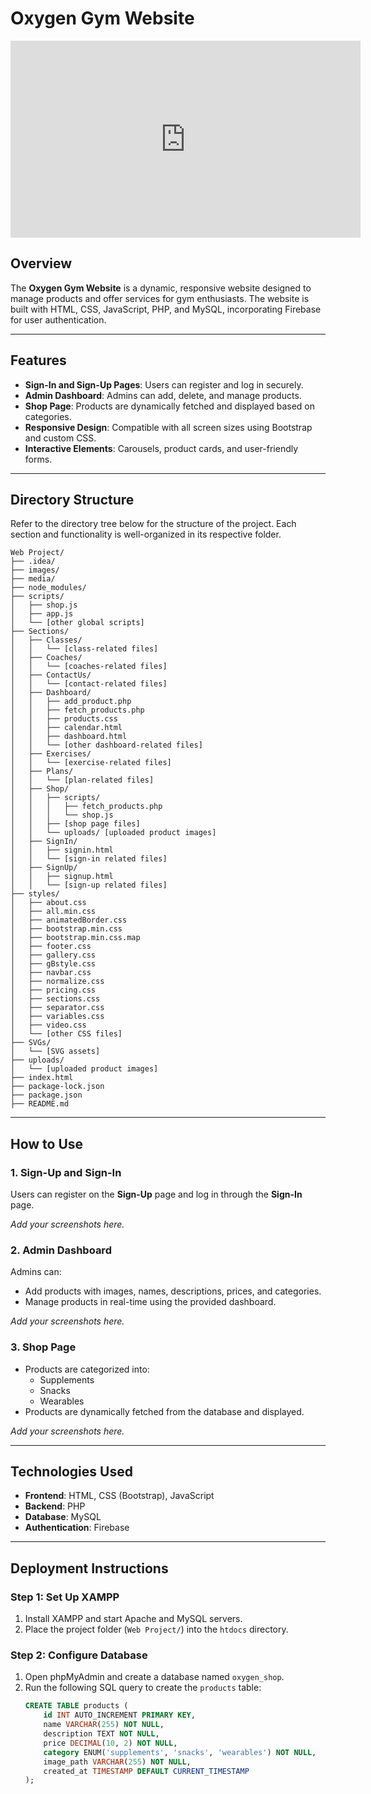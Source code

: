 ﻿# Oxygen Gym Website

<iframe width="560" height="315" src="https://www.youtube.com/embed/0LLAJfMO0DY" frameborder="0" allowfullscreen></iframe>

## Overview

The **Oxygen Gym Website** is a dynamic, responsive website designed to manage products and offer services for gym enthusiasts. The website is built with HTML, CSS, JavaScript, PHP, and MySQL, incorporating Firebase for user authentication.

---

## Features

- **Sign-In and Sign-Up Pages**: Users can register and log in securely.
- **Admin Dashboard**: Admins can add, delete, and manage products.
- **Shop Page**: Products are dynamically fetched and displayed based on categories.
- **Responsive Design**: Compatible with all screen sizes using Bootstrap and custom CSS.
- **Interactive Elements**: Carousels, product cards, and user-friendly forms.

---

## Directory Structure

Refer to the directory tree below for the structure of the project. Each section and functionality is well-organized in its respective folder.

```plaintext
Web Project/
├── .idea/
├── images/
├── media/
├── node_modules/
├── scripts/
│   ├── shop.js
│   ├── app.js
│   └── [other global scripts]
├── Sections/
│   ├── Classes/
│   │   └── [class-related files]
│   ├── Coaches/
│   │   └── [coaches-related files]
│   ├── ContactUs/
│   │   └── [contact-related files]
│   ├── Dashboard/
│   │   ├── add_product.php
│   │   ├── fetch_products.php
│   │   ├── products.css
│   │   ├── calendar.html
│   │   ├── dashboard.html
│   │   └── [other dashboard-related files]
│   ├── Exercises/
│   │   └── [exercise-related files]
│   ├── Plans/
│   │   └── [plan-related files]
│   ├── Shop/
│   │   ├── scripts/
│   │   │   ├── fetch_products.php
│   │   │   └── shop.js
│   │   ├── [shop page files]
│   │   └── uploads/ [uploaded product images]
│   ├── SignIn/
│   │   ├── signin.html
│   │   └── [sign-in related files]
│   ├── SignUp/
│   │   ├── signup.html
│   │   └── [sign-up related files]
├── styles/
│   ├── about.css
│   ├── all.min.css
│   ├── animatedBorder.css
│   ├── bootstrap.min.css
│   ├── bootstrap.min.css.map
│   ├── footer.css
│   ├── gallery.css
│   ├── gBstyle.css
│   ├── navbar.css
│   ├── normalize.css
│   ├── pricing.css
│   ├── sections.css
│   ├── separator.css
│   ├── variables.css
│   ├── video.css
│   └── [other CSS files]
├── SVGs/
│   └── [SVG assets]
├── uploads/
│   └── [uploaded product images]
├── index.html
├── package-lock.json
├── package.json
├── README.md
```

---

## How to Use

### 1. Sign-Up and Sign-In

Users can register on the **Sign-Up** page and log in through the **Sign-In** page.

_Add your screenshots here._

### 2. Admin Dashboard

Admins can:

- Add products with images, names, descriptions, prices, and categories.
- Manage products in real-time using the provided dashboard.

_Add your screenshots here._

### 3. Shop Page

- Products are categorized into:
  - Supplements
  - Snacks
  - Wearables
- Products are dynamically fetched from the database and displayed.

_Add your screenshots here._

---

## Technologies Used

- **Frontend**: HTML, CSS (Bootstrap), JavaScript
- **Backend**: PHP
- **Database**: MySQL
- **Authentication**: Firebase

---

## Deployment Instructions

### Step 1: Set Up XAMPP

1. Install XAMPP and start Apache and MySQL servers.
2. Place the project folder (`Web Project/`) into the `htdocs` directory.

### Step 2: Configure Database

1. Open phpMyAdmin and create a database named `oxygen_shop`.
2. Run the following SQL query to create the `products` table:
   ```sql
   CREATE TABLE products (
       id INT AUTO_INCREMENT PRIMARY KEY,
       name VARCHAR(255) NOT NULL,
       description TEXT NOT NULL,
       price DECIMAL(10, 2) NOT NULL,
       category ENUM('supplements', 'snacks', 'wearables') NOT NULL,
       image_path VARCHAR(255) NOT NULL,
       created_at TIMESTAMP DEFAULT CURRENT_TIMESTAMP
   );
   ```
